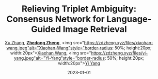---
title: "Relieving Triplet Ambiguity: Consensus Network for Language-Guided Image Retrieval"
collection: publications
permalink: /publication/Relievin2023
date: 2023-01-01
doi: 
keywords: 
venue: 'arXiv:2306.02092'
author: '<a href="https://zdzheng.xyz/authors/Xu-Zhang" class="author">Xu Zhang</a>, <strong><a href="https://zdzheng.xyz/authors/Zhedong-Zheng" class="author">Zhedong Zheng</a></strong>, <img src="https://zdzheng.xyz/files/xiaohan-wang.jpeg"alt="Xiaohan-Wang"style="border-radius: 50%; height:20px; width:20px"><a href="https://zdzheng.xyz/authors/Xiaohan-Wang" class="author">Xiaohan Wang</a>, <img src="https://zdzheng.xyz/files/yi-yang.jpeg"alt="Yi-Yang"style="border-radius: 50%; height:20px; width:20px"><a href="https://zdzheng.xyz/authors/Yi-Yang" class="author">Yi Yang</a>'
sqlauthor: 'Xu Zhang, Zhedong Zheng, Xiaohan Wang, Yi Yang, '
citation: ' Xu Zhang,  Zhedong Zheng,  Xiaohan Wang,  Yi Yang, &quot;Relieving Triplet Ambiguity: Consensus Network for Language-Guided Image Retrieval.&quot; arXiv:2306.02092, 2023.'
pub_year: '2023'
bib: >
    @article{zhang2023relieving,<br>author = "Zhang, Xu and Zheng, Zhedong and Wang, Xiaohan and Yang, Yi",<br>title = "Relieving Triplet Ambiguity: Consensus Network for Language-Guided Image Retrieval",<br>booktitle = "arXiv:2306.02092",<br>year = "2023"
    }

---